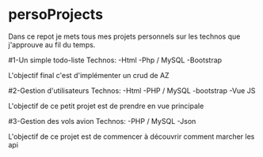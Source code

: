 # persoProjects
Dans ce repot je mets tous mes projets personnels sur les technos que j'approuve au fil du temps.

#1-Un simple todo-liste
Technos: 
	-Html 
	-Php / MySQL 
	-Bootstrap 

L'objectif final c'est d'implémenter un crud de AZ

#2-Gestion d'utilisateurs
Technos: 
	-Html
	-PHP / MySQL 
	-bootstrap 
	-Vue JS 

L'objectif de ce petit projet est de prendre en vue principale

#3-Gestion des vols avion
Technos: 
	-PHP / MySQL 
	-Json 
	
L'objectif de ce projet est de commencer à découvrir comment marcher les api

